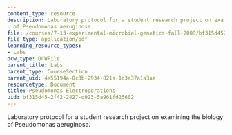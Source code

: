```yaml
---
content_type: resource
description: Laboratory protocol for a student research project on examining the biology
  of Pseudomonas aeruginosa.
file: /courses/7-13-experimental-microbial-genetics-fall-2008/bf315d452f422427d9235a961fd25602_MIT7_13f08_lab15_Protocol_Pseudomonas.pdf
file_type: application/pdf
learning_resource_types:
- Labs
ocw_type: OCWFile
parent_title: Labs
parent_type: CourseSection
parent_uid: 4e55194a-0c3b-2934-821a-1d3a37a1a3ae
resourcetype: Document
title: Pseudomonas Electroporations
uid: bf315d45-2f42-2427-d923-5a961fd25602
---
```

Laboratory protocol for a student research project on examining the biology of Pseudomonas aeruginosa.

